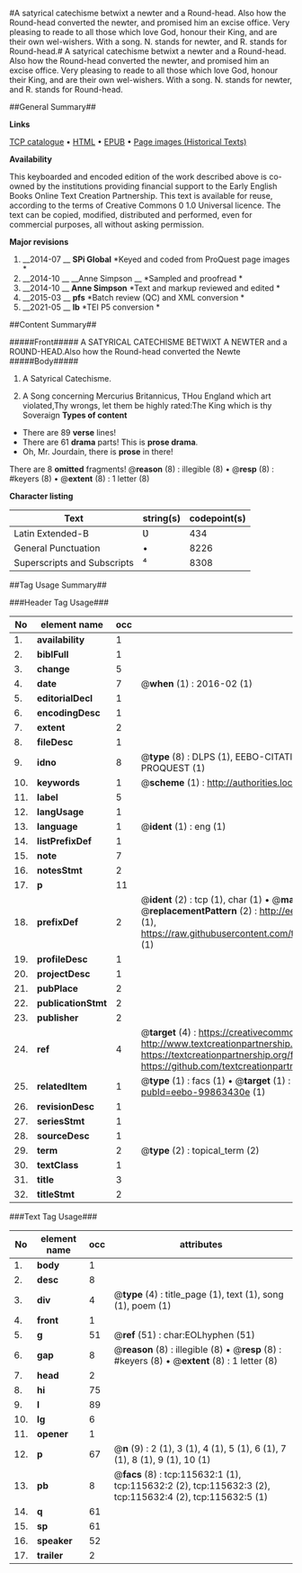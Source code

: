 #A satyrical catechisme betwixt a newter and a Round-head. Also how the Round-head converted the newter, and promised him an excise office. Very pleasing to reade to all those which love God, honour their King, and are their own wel-wishers. With a song. N. stands for newter, and R. stands for Round-head.#
A satyrical catechisme betwixt a newter and a Round-head. Also how the Round-head converted the newter, and promised him an excise office. Very pleasing to reade to all those which love God, honour their King, and are their own wel-wishers. With a song. N. stands for newter, and R. stands for Round-head.

##General Summary##

**Links**

[TCP catalogue](http://www.ota.ox.ac.uk/tcp/)  • 
[HTML](http://tei.it.ox.ac.uk/tcp/Texts-HTML/free/A94/A94212.html)  • 
[EPUB](http://tei.it.ox.ac.uk/tcp/Texts-EPUB/free/A94/A94212.epub) • 
[Page images (Historical Texts)](https://historicaltexts.jisc.ac.uk/eebo-99863430e)

**Availability**

This keyboarded and encoded edition of the work described above is co-owned by the
    institutions providing financial support to the Early English Books Online Text Creation
    Partnership. This text is available for reuse, according to the terms of  Creative Commons 0 1.0 Universal
    licence. The text can be copied, modified, distributed and performed, even for commercial
    purposes, all without asking permission.

**Major revisions**

1. __2014-07 __ __SPi Global__ *Keyed and coded from ProQuest page images *
1. __2014-10 __ __Anne Simpson __ *Sampled and proofread *
1. __2014-10 __ __Anne Simpson__ *Text and markup reviewed and edited *
1. __2015-03 __ __pfs__ *Batch review (QC) and XML conversion *
1. __2021-05 __ __lb__ *TEI P5 conversion *

##Content Summary##

#####Front#####
A SATYRICAL CATECHISME BETWIXT A NEWTER and a ROƲND-HEAD.Also how the Round-head converted the Newte
#####Body#####

1. A Satyrical Catechisme.

1. A Song concerning Mercurius Britannicus,
THou England which art violated,Thy wrongs, let them be highly rated:The King which is thy Soveraign
**Types of content**

  * There are 89 **verse** lines!
  * There are 61 **drama** parts! This is **prose drama**.
  * Oh, Mr. Jourdain, there is **prose** in there!

There are 8 **omitted** fragments! 
 @__reason__ (8) : illegible (8)  •  @__resp__ (8) : #keyers (8)  •  @__extent__ (8) : 1 letter (8)

**Character listing**


|Text|string(s)|codepoint(s)|
|---|---|---|
|Latin Extended-B|Ʋ|434|
|General Punctuation|•|8226|
|Superscripts             and Subscripts|⁴|8308|

##Tag Usage Summary##

###Header Tag Usage###

|No|element name|occ|attributes|
|---|---|---|---|
|1.|__availability__|1||
|2.|__biblFull__|1||
|3.|__change__|5||
|4.|__date__|7| @__when__ (1) : 2016-02 (1)|
|5.|__editorialDecl__|1||
|6.|__encodingDesc__|1||
|7.|__extent__|2||
|8.|__fileDesc__|1||
|9.|__idno__|8| @__type__ (8) : DLPS (1), EEBO-CITATION (1), VID (1), EEBO-PROQUEST (1), STC (3), PROQUEST (1)|
|10.|__keywords__|1| @__scheme__ (1) : http://authorities.loc.gov/ (1)|
|11.|__label__|5||
|12.|__langUsage__|1||
|13.|__language__|1| @__ident__ (1) : eng (1)|
|14.|__listPrefixDef__|1||
|15.|__note__|7||
|16.|__notesStmt__|2||
|17.|__p__|11||
|18.|__prefixDef__|2| @__ident__ (2) : tcp (1), char (1)  •  @__matchPattern__ (2) : ([0-9\-]+):([0-9IVX]+) (1), (.+) (1)  •  @__replacementPattern__ (2) : http://eebo.chadwyck.com/downloadtiff?vid=$1&page=$2 (1), https://raw.githubusercontent.com/textcreationpartnership/Texts/master/tcpchars.xml#$1 (1)|
|19.|__profileDesc__|1||
|20.|__projectDesc__|1||
|21.|__pubPlace__|2||
|22.|__publicationStmt__|2||
|23.|__publisher__|2||
|24.|__ref__|4| @__target__ (4) : https://creativecommons.org/publicdomain/zero/1.0/ (1), http://www.textcreationpartnership.org/docs/. (1), https://textcreationpartnership.org/faq/#faq05 (1), https://github.com/textcreationpartnership (1)|
|25.|__relatedItem__|1| @__type__ (1) : facs (1)  •  @__target__ (1) : https://data.historicaltexts.jisc.ac.uk/view?pubId=eebo-99863430e (1)|
|26.|__revisionDesc__|1||
|27.|__seriesStmt__|1||
|28.|__sourceDesc__|1||
|29.|__term__|2| @__type__ (2) : topical_term (2)|
|30.|__textClass__|1||
|31.|__title__|3||
|32.|__titleStmt__|2||


###Text Tag Usage###

|No|element name|occ|attributes|
|---|---|---|---|
|1.|__body__|1||
|2.|__desc__|8||
|3.|__div__|4| @__type__ (4) : title_page (1), text (1), song (1), poem (1)|
|4.|__front__|1||
|5.|__g__|51| @__ref__ (51) : char:EOLhyphen (51)|
|6.|__gap__|8| @__reason__ (8) : illegible (8)  •  @__resp__ (8) : #keyers (8)  •  @__extent__ (8) : 1 letter (8)|
|7.|__head__|2||
|8.|__hi__|75||
|9.|__l__|89||
|10.|__lg__|6||
|11.|__opener__|1||
|12.|__p__|67| @__n__ (9) : 2 (1), 3 (1), 4 (1), 5 (1), 6 (1), 7 (1), 8 (1), 9 (1), 10 (1)|
|13.|__pb__|8| @__facs__ (8) : tcp:115632:1 (1), tcp:115632:2 (2), tcp:115632:3 (2), tcp:115632:4 (2), tcp:115632:5 (1)|
|14.|__q__|61||
|15.|__sp__|61||
|16.|__speaker__|52||
|17.|__trailer__|2||
